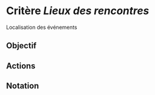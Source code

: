 # Critère *Lieux des rencontres*
Localisation des événements

## Objectif


## Actions


## Notation